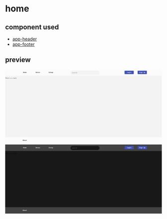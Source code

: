 # home

## component used

- [app-header](https://github.com/teaoea/teaoea.com/tree/main/src/app/tool/component/header)
- [app-footer](https://github.com/teaoea/teaoea.com/tree/main/src/app/tool/component/footer)

## preview

![light theme](https://github.com/teaoea/github-img/blob/main/teaoea.com/home.png)
![dark theme](https://github.com/teaoea/github-img/blob/main/teaoea.com/home-dark.png)

